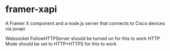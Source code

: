 # framer-xapi
A Framer X component and a node.js server that connects to Cisco devices via jsxapi

Websocket FollowHTTPServer should be turned on for this to work
HTTP Mode should be set to HTTP+HTTPS for this to work
